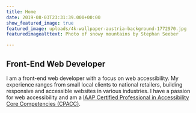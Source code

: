 ```yaml
---
title: Home
date: 2019-08-03T23:31:39.000+00:00
show_featured_image: true
featured_image: uploads/4k-wallpaper-austria-background-1772970.jpg
featuredimagealttext: Photo of snowy mountains by Stephan Seeber

---
```

## Front-End Web Developer

I am a front-end web developer with a focus on web accessibility. My experience ranges from small local clients to national retailers, building responsive and accessible websites in various industries. I have a passion for web accessibility and am a [IAAP Certified Professional in Accessibility Core Competencies (CPACC)](https://www.accessibilityassociation.org/cpacccertification).